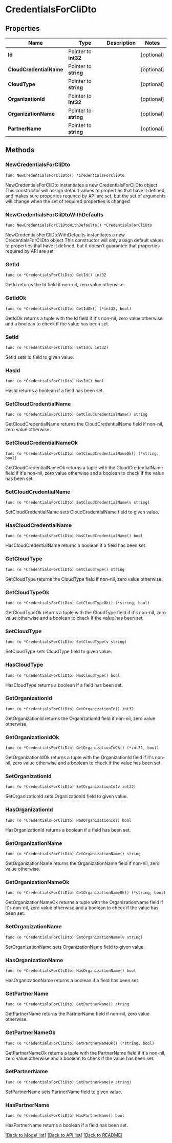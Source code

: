 # CredentialsForCliDto

## Properties

Name | Type | Description | Notes
------------ | ------------- | ------------- | -------------
**Id** | Pointer to **int32** |  | [optional] 
**CloudCredentialName** | Pointer to **string** |  | [optional] 
**CloudType** | Pointer to **string** |  | [optional] 
**OrganizationId** | Pointer to **int32** |  | [optional] 
**OrganizationName** | Pointer to **string** |  | [optional] 
**PartnerName** | Pointer to **string** |  | [optional] 

## Methods

### NewCredentialsForCliDto

`func NewCredentialsForCliDto() *CredentialsForCliDto`

NewCredentialsForCliDto instantiates a new CredentialsForCliDto object
This constructor will assign default values to properties that have it defined,
and makes sure properties required by API are set, but the set of arguments
will change when the set of required properties is changed

### NewCredentialsForCliDtoWithDefaults

`func NewCredentialsForCliDtoWithDefaults() *CredentialsForCliDto`

NewCredentialsForCliDtoWithDefaults instantiates a new CredentialsForCliDto object
This constructor will only assign default values to properties that have it defined,
but it doesn't guarantee that properties required by API are set

### GetId

`func (o *CredentialsForCliDto) GetId() int32`

GetId returns the Id field if non-nil, zero value otherwise.

### GetIdOk

`func (o *CredentialsForCliDto) GetIdOk() (*int32, bool)`

GetIdOk returns a tuple with the Id field if it's non-nil, zero value otherwise
and a boolean to check if the value has been set.

### SetId

`func (o *CredentialsForCliDto) SetId(v int32)`

SetId sets Id field to given value.

### HasId

`func (o *CredentialsForCliDto) HasId() bool`

HasId returns a boolean if a field has been set.

### GetCloudCredentialName

`func (o *CredentialsForCliDto) GetCloudCredentialName() string`

GetCloudCredentialName returns the CloudCredentialName field if non-nil, zero value otherwise.

### GetCloudCredentialNameOk

`func (o *CredentialsForCliDto) GetCloudCredentialNameOk() (*string, bool)`

GetCloudCredentialNameOk returns a tuple with the CloudCredentialName field if it's non-nil, zero value otherwise
and a boolean to check if the value has been set.

### SetCloudCredentialName

`func (o *CredentialsForCliDto) SetCloudCredentialName(v string)`

SetCloudCredentialName sets CloudCredentialName field to given value.

### HasCloudCredentialName

`func (o *CredentialsForCliDto) HasCloudCredentialName() bool`

HasCloudCredentialName returns a boolean if a field has been set.

### GetCloudType

`func (o *CredentialsForCliDto) GetCloudType() string`

GetCloudType returns the CloudType field if non-nil, zero value otherwise.

### GetCloudTypeOk

`func (o *CredentialsForCliDto) GetCloudTypeOk() (*string, bool)`

GetCloudTypeOk returns a tuple with the CloudType field if it's non-nil, zero value otherwise
and a boolean to check if the value has been set.

### SetCloudType

`func (o *CredentialsForCliDto) SetCloudType(v string)`

SetCloudType sets CloudType field to given value.

### HasCloudType

`func (o *CredentialsForCliDto) HasCloudType() bool`

HasCloudType returns a boolean if a field has been set.

### GetOrganizationId

`func (o *CredentialsForCliDto) GetOrganizationId() int32`

GetOrganizationId returns the OrganizationId field if non-nil, zero value otherwise.

### GetOrganizationIdOk

`func (o *CredentialsForCliDto) GetOrganizationIdOk() (*int32, bool)`

GetOrganizationIdOk returns a tuple with the OrganizationId field if it's non-nil, zero value otherwise
and a boolean to check if the value has been set.

### SetOrganizationId

`func (o *CredentialsForCliDto) SetOrganizationId(v int32)`

SetOrganizationId sets OrganizationId field to given value.

### HasOrganizationId

`func (o *CredentialsForCliDto) HasOrganizationId() bool`

HasOrganizationId returns a boolean if a field has been set.

### GetOrganizationName

`func (o *CredentialsForCliDto) GetOrganizationName() string`

GetOrganizationName returns the OrganizationName field if non-nil, zero value otherwise.

### GetOrganizationNameOk

`func (o *CredentialsForCliDto) GetOrganizationNameOk() (*string, bool)`

GetOrganizationNameOk returns a tuple with the OrganizationName field if it's non-nil, zero value otherwise
and a boolean to check if the value has been set.

### SetOrganizationName

`func (o *CredentialsForCliDto) SetOrganizationName(v string)`

SetOrganizationName sets OrganizationName field to given value.

### HasOrganizationName

`func (o *CredentialsForCliDto) HasOrganizationName() bool`

HasOrganizationName returns a boolean if a field has been set.

### GetPartnerName

`func (o *CredentialsForCliDto) GetPartnerName() string`

GetPartnerName returns the PartnerName field if non-nil, zero value otherwise.

### GetPartnerNameOk

`func (o *CredentialsForCliDto) GetPartnerNameOk() (*string, bool)`

GetPartnerNameOk returns a tuple with the PartnerName field if it's non-nil, zero value otherwise
and a boolean to check if the value has been set.

### SetPartnerName

`func (o *CredentialsForCliDto) SetPartnerName(v string)`

SetPartnerName sets PartnerName field to given value.

### HasPartnerName

`func (o *CredentialsForCliDto) HasPartnerName() bool`

HasPartnerName returns a boolean if a field has been set.


[[Back to Model list]](../README.md#documentation-for-models) [[Back to API list]](../README.md#documentation-for-api-endpoints) [[Back to README]](../README.md)


